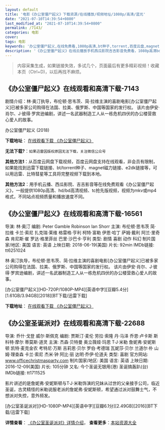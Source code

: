 ```yaml
---
layout: default
title: '电影《办公室僵尸起义》下载资源/在线播放/视频地址/1080p/高清/蓝光'
date: "2021-07-10T14:39:54+0800"
last_modified_at: "2021-07-10T14:39:54+0800"
permalink: /7143/
categories: 电影
cover:
tags: 电影
keywords: '办公室僵尸起义,在线免费看,1080p高清,bt种子,torrent,百度云盘,magnet,磁力链,迅雷下载资源'
description: '《办公室僵尸起义》在线云播放手机西瓜影院吉吉影音免费看，1080p高清bd/hd未删减完整版和tc抢先枪版，mkv/mp4格式，附带bt/torrent种子、magnet/磁力链、百度云盘、网盘资源迅雷下载链接'
---
```


>内容采集生成，如果链接失效，多试几个，页面最后有更多精彩视频！收藏本页（Ctrl+D)，以后再找不麻烦。


## 《办公室僵尸起义》在线观看和高清下载-7143

剧情介绍：林·奥汀执导，布伦顿·思韦茨、简·拉维主演的喜剧电影[办公室僵尸起义]已被多家公司购得在法国、拉美、俄罗斯、中国等国家的发行权。 该片由伊安·肖尔、J·彼得·罗宾逊编剧，讲述一名武器制造工人从一栋危机四伏的办公楼营救心爱人的故事。


办公室僵尸起义 (2018)

**下载地址**： [在线观看下载 《办公室僵尸起义》](https://www.btbtdy.me/btdy/dy13519.html) 


**无法下载?**：`如果迅雷因版权原因无法下载，关注微信公众号 `

**其他方法1**：从百度云网盘下载视频，百度云网盘支持在线观看，非会员有限制，如果能找到迅雷下载链接、bt/torrent种子、magnet磁力链接、e2dk链接等，可以用迅雷、比特彗星等工具将完整视频下载到本地。

**其他方法2**：用手机云播、西瓜影院、吉吉影音等在线免费观看《办公室僵尸起义》，一般提供1080p高清、hd/bd高清视频、tc抢先版视频，视频为mkv或mp4格式，不同站点视频质量和播放速度不同。


## 《办公室僵尸起义》在线观看和高清下载-16561

导演: 林·奥汀 编剧: Peter Gamble Robinson Ian Shorr 主演: 布伦顿·思韦茨 简·拉维 卡兰·索尼 扎克瑞·莱维 格雷格·亨利 柯特·富勒 伊恩·哈丁 萨姆·戴利 阿兰·里奇森 肯尼斯·崔 罗达·格里菲丝 巴里·沙巴卡·亨利 类型: 剧情 喜剧 动作 科幻 制片国家/地区: 美国 语言: 英语 上映日期: 2018-06-19(美国) 片长: 92min IMDb链接: tt6251024

林·奥汀执导，布伦顿·思韦茨、简·拉维主演的喜剧电影[办公室僵尸起义]已被多家公司购得在法国、拉美、俄罗斯、中国等国家的发行权。 该片由伊安·肖尔、J·彼得·罗宾逊编剧，讲述一名武器制造工人从一栋危机四伏的办公楼营救心爱人的故事。


[办公室僵尸起义][HD-720P/1080P-MP4][英语中字][豆瓣5.4分][1.61GB/3.94GB][2018][BT下载/迅雷下载]

**下载地址**： [在线观看下载 《办公室僵尸起义》](https://www.btdx8.com/torrent/bgsjsqy_2018.html) 


## 《办公室圣诞派对》在线观看和高清下载-22688

导演: 乔什·戈登 威尔·斯佩克 编剧: 贾斯汀·麦伦 劳拉·索隆 丹·马泽 乔恩·卢卡斯 斯科特·摩尔 蒂莫斯·道灵 主演: 杰森·贝特曼 奥立薇娅·玛恩 T·J·米勒 詹妮弗·安妮斯顿 凯特·麦克金农 考特尼·万斯 吉莉恩·贝尔 罗伯·考德瑞 瓦妮莎·贝尔 兰道尔·朴 山姆·理查森 卡兰·索尼 杰米·钟 阿比·丽 达明·乔伊·伦道夫 类型: 喜剧 官方网站: www.officechristmasparty.com 制片国家/地区: 美国 语言: 英语 上映日期: 2016-12-09(美国) 片长: 105分钟 又名: 今个圣诞无银用(港) 圣诞搞轰趴(台) IMDb链接: tt1711525

影片讲述的是詹妮弗·安妮斯顿与T·J·米勒饰演的兄妹从过世的父亲接手公司，临近圣诞，古灵精怪的米勒说服老派的詹妮弗·安妮斯顿，希望通过派对鼓舞士气，不想派对失控，意外频发。


[办公室圣诞派对][HD-1080P-MP4][英语中字][豆瓣6.1分][2.49GB][2016][BT下载/迅雷下载]

**详情查看**： [《办公室圣诞派对》详情介绍](/movie/22688/)， **查看更多**：[本站资源大全](/movie/t/all/)

